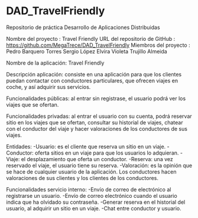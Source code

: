 # DAD_TravelFriendly
Repositorio de práctica Desarrollo de Aplicaciones Distribuidas

Nombre del proyecto : Travel Friendly
URL del repositorio de GitHub :  https://github.com/MegaTrece/DAD_TravelFriendly
Miembros del proyecto : Pedro Barquero Torres
                        Sergio López Elvira
			Violeta Trujillo Almeida

Nombre de la aplicación: Travel Friendly

Descripción aplicación: consiste en una aplicación para que los clientes puedan contactar con conductores particulares, que ofrecen viajes en coche, y así adquirir sus servicios.

Funcionalidades públicas: al entrar sin registrase, el usuario podrá ver los viajes que se ofertan.

Funcionalidades privadas: al entrar el usuario con su cuenta, podrá reservar sitio en los viajes que se ofertan, consultar su historial de viajes, chatear con el conductor del viaje y hacer valoraciones de los conductores de sus viajes.

Entidades:
-Usuario: es el cliente que reserva un sitio en un viaje.
-Conductor: oferta sitios en un viaje para que los usuarios lo adquieran.
-Viaje: el desplazamiento que oferta un conductor.
-Reserva: una vez reservado el viaje, el usuario tiene su reserva.
-Valoración: es la opinión que se hace de cualquier usuario de la aplicación. Los conductores hacen valoraciones de sus clientes y los clientes de los conductores.

Funcionalidades servicio interno:
-Envío de correo de electrónico al registrarse un usuario.
-Envío de correo electrónico cuando el usuario indica que ha olvidado su contraseña.
-Generar reserva en el historial del usuario, al adquirir un sitio en un viaje.
-Chat entre conductor y usuario.